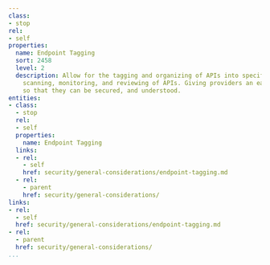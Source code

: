 ```yaml
---
class:
- stop
rel:
- self
properties:
  name: Endpoint Tagging
  sort: 2458
  level: 2
  description: Allow for the tagging and organizing of APIs into specific groups for
    scanning, monitoring, and reviewing of APIs. Giving providers an easy way to organize
    so that they can be secured, and understood.
entities:
- class:
  - stop
  rel:
  - self
  properties:
    name: Endpoint Tagging
  links:
  - rel:
    - self
    href: security/general-considerations/endpoint-tagging.md
  - rel:
    - parent
    href: security/general-considerations/
links:
- rel:
  - self
  href: security/general-considerations/endpoint-tagging.md
- rel:
  - parent
  href: security/general-considerations/
...
```

